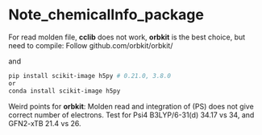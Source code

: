 # Note_chemicalInfo_package

For read molden file, **cclib** does not work, **orbkit** is the best choice, but need to compile:
Follow github.com/orbkit/orbkit/

and 
```bash
pip install scikit-image h5py # 0.21.0, 3.8.0
or 
conda install scikit-image h5py
```

Weird points for **orbkit**:
Molden read and integration of (PS) does not give correct number of electrons. 
Test for Psi4 B3LYP/6-31(d) 34.17 vs 34, and GFN2-xTB 21.4 vs 26.
